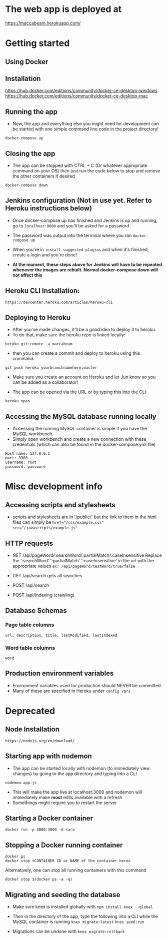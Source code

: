 # The web app is deployed at
https://maccabeam.herokuapp.com/

# Getting started
## Using Docker
## Installation
https://hub.docker.com/editions/community/docker-ce-desktop-windows
https://hub.docker.com/editions/community/docker-ce-desktop-mac

## Running the app
* Now, the app and everything else you might need for development can be started with one simple command line code in the project directory!

```docker-compose up```

## Closing the app 
* The app can be stopped with CTRL + C (Or whatever appropriate command on your OS) then just run the code below to stop and remove the other containers if desired

```docker-compose down```

## Jenkins configuration (Not in use yet. Refer to Heroku instructions below)
* Once docker-compose up has finished and Jenkins is up and running, go to `localhost:8080` and you'll be asked for a password
* The password was output into the terminal where you ran `docker-compose up`
* When you're in `install suggested plugins` and when it's finished, create a login and you're done!

* **At the moment, these steps above for Jenkins will have to be repeated whenever the images are rebuilt. Normal docker-compose down will not affect this**

## Heroku CLI Installation:
```https://devcenter.heroku.com/articles/heroku-cli```
## Deploying to Heroku
* After you've made changes, it'll be a good idea to deploy it to heroku.
* To do that, make sure the heroku repo is linked locally:

```heroku git:remote -a maccabeam```

* then you can create a commit and deploy to heroku using this command:

```git push heroku yourbranchnamehere:master```

* Make sure you create an account on Heroku and let Jun know so you can be added as a collaborator!

* The app can be opened via the URL or by typing this into the CLI:

```heroku open```

## Accessing the MySQL database running locally
* Accessing the running MySQL container is simple if you have the MySQL workbench.
* Simply open workbench and create a new connection with these credentials (which can also be found in the docker-compose.yml file)

```
Host name: 127.0.0.1
port: 3308
username: root
password: password
```

# Misc development info
## Accessing scripts and stylesheets
* scripts and stylesheets are in '/public/' but the link to them in the html files can simply be 
```href="/css/example.css"```
```src="/javascripts/example.js"```

## HTTP requests
* GET /api/pageWord/:searchWord/:partialMatch/:caseInsensitive
Replace the ':searchWord' ':partialMatch' ':caseInsensitive' in the url with the appropriate values
```ex: /api/pageWord/testword/true/false```

* GET /api/search gets all searches


* POST /api/search


* POST /api/indexing (crawling)

## Database Schemas
### Page table columns
```url, description, title, lastModified, lastIndexed```
### Word table columns
```word```

## Production environment variables
* Environment variables used for production should NEVER be committed.
* Many of these are specified in Heroku under `config vars`

# Deprecated

## Node Installation
```https://nodejs.org/en/download/```

## Starting app with nodemon
* The app can be started locally with nodemon (to immediately view changes) by going to the app directory and typing into a CLI

```nodemon app.js```

* This will make the app live at localhost:3000 and nodemon will immediately make **most** edits available with a refresh
* Somethings might require you to restart the server

## Starting a Docker container
```docker run -p 3000:3000 -d sara```

## Stopping a Docker running container
```
docker ps
docker stop <CONTAINER ID or NAME of the container here>
```

Alternatively, one can stop all running containers with this command

```docker stop $(docker ps -a -q)```


## Migrating and seeding the database

* Make sure knex is installed globally with
```npm install knex --global```

* Then in the directory of the app, type the following into a CLI while the MySQL container is running
```knex migrate:latest```
```knex seed:run```

* Migrations can be undone with
```knex migrate:rollback```
